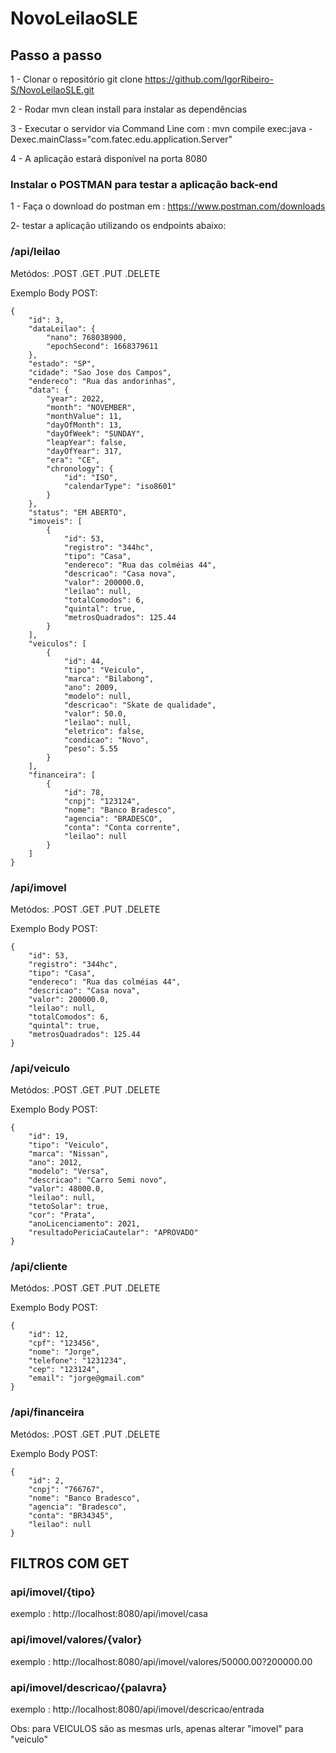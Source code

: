 # NovoLeilaoSLE 

<h2> Passo a passo </h2>

1 - Clonar o repositório git clone https://github.com/IgorRibeiro-S/NovoLeilaoSLE.git

2 - Rodar mvn clean install para instalar as dependências

3 - Executar o servidor via Command Line com : mvn compile exec:java -Dexec.mainClass="com.fatec.edu.application.Server"

4 - A aplicação estará disponível na porta 8080

<h3> Instalar o POSTMAN para testar a aplicação back-end </h3>

1 - Faça o download do postman em : https://www.postman.com/downloads

2- testar a aplicação utilizando os endpoints abaixo: 

<h3> /api/leilao </h3>

Metódos: 
.POST
.GET
.PUT
.DELETE

Exemplo Body POST:

    {
        "id": 3,
        "dataLeilao": {
            "nano": 768038900,
            "epochSecond": 1668379611
        },
        "estado": "SP",
        "cidade": "Sao Jose dos Campos",
        "endereco": "Rua das andorinhas",
        "data": {
            "year": 2022,
            "month": "NOVEMBER",
            "monthValue": 11,
            "dayOfMonth": 13,
            "dayOfWeek": "SUNDAY",
            "leapYear": false,
            "dayOfYear": 317,
            "era": "CE",
            "chronology": {
                "id": "ISO",
                "calendarType": "iso8601"
            }
        },
        "status": "EM ABERTO",
        "imoveis": [
            {
                "id": 53,
                "registro": "344hc",
                "tipo": "Casa",
                "endereco": "Rua das colméias 44",
                "descricao": "Casa nova",
                "valor": 200000.0,
                "leilao": null,
                "totalComodos": 6,
                "quintal": true,
                "metrosQuadrados": 125.44
            }
        ],
        "veiculos": [
            {
                "id": 44,
                "tipo": "Veiculo",
                "marca": "Bilabong",
                "ano": 2009,
                "modelo": null,
                "descricao": "Skate de qualidade",
                "valor": 50.0,
                "leilao": null,
                "eletrico": false,
                "condicao": "Novo",
                "peso": 5.55
            }
        ],
        "financeira": [
            {
                "id": 78,
                "cnpj": "123124",
                "nome": "Banco Bradesco",
                "agencia": "BRADESCO",
                "conta": "Conta corrente",
                "leilao": null
            }
        ]
    }


<h3> /api/imovel  </h3> 

Metódos: 
.POST
.GET
.PUT
.DELETE

Exemplo Body POST:

    {
        "id": 53,
        "registro": "344hc",
        "tipo": "Casa",
        "endereco": "Rua das colméias 44",
        "descricao": "Casa nova",
        "valor": 200000.0,
        "leilao": null,
        "totalComodos": 6,
        "quintal": true,
        "metrosQuadrados": 125.44
    }
    
<h3> /api/veiculo  </h3> 

Metódos: 
.POST
.GET
.PUT
.DELETE

Exemplo Body POST:

    {
        "id": 19,
        "tipo": "Veiculo",
        "marca": "Nissan",
        "ano": 2012,
        "modelo": "Versa",
        "descricao": "Carro Semi novo",
        "valor": 48000.0,
        "leilao": null,
        "tetoSolar": true,
        "cor": "Prata",
        "anoLicenciamento": 2021,
        "resultadoPericiaCautelar": "APROVADO"
    }
    
<h3> /api/cliente  </h3> 

Metódos: 
.POST
.GET
.PUT
.DELETE

Exemplo Body POST:

    {
        "id": 12,
        "cpf": "123456",
        "nome": "Jorge",
        "telefone": "1231234",
        "cep": "123124",
        "email": "jorge@gmail.com"
    }

<h3> /api/financeira  </h3> 

Metódos: 
.POST
.GET
.PUT
.DELETE

Exemplo Body POST:

    {
        "id": 2,
        "cnpj": "766767",
        "nome": "Banco Bradesco",
        "agencia": "Bradesco",
        "conta": "BR34345",
        "leilao": null
    }
    
<h2> FILTROS COM GET </h2>
<h3> api/imovel/{tipo} </h3> 
exemplo : http://localhost:8080/api/imovel/casa

<h3> api/imovel/valores/{valor} </h3>
exemplo : http://localhost:8080/api/imovel/valores/50000.00?200000.00

<h3> api/imovel/descricao/{palavra} </h3>
exemplo : http://localhost:8080/api/imovel/descricao/entrada

Obs: para VEICULOS são as mesmas urls, apenas alterar "imovel" para "veiculo"

